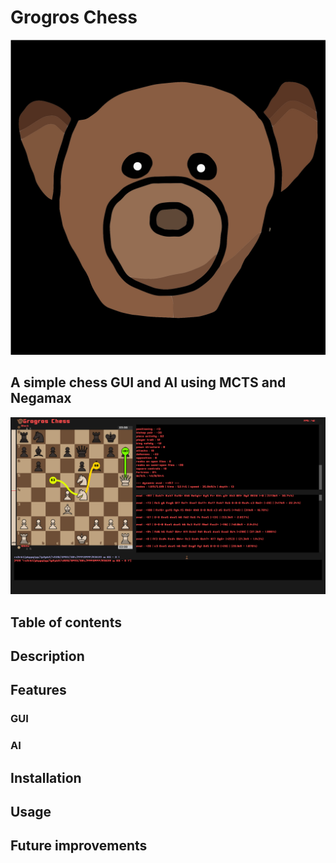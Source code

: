 # Grogros Chess
![Project Logo](./opti_chess/resources/readme/grogros_zero.svg)

## A simple chess GUI and AI using MCTS and Negamax
![Project Logo](./opti_chess/resources/readme/lasker_queen_sacrifice.png)

## Table of contents

## Description

## Features
### GUI
### AI

## Installation

## Usage

## Future improvements
